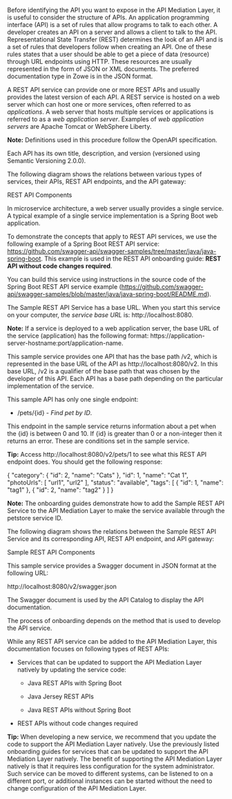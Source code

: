 <?xml version="1.0" encoding="UTF-8"?><?workdir /opt/dita-ot/out/.tmp?><?workdir-uri file:/opt/dita-ot/out/.tmp/?><?path2project ../../?><?path2project-uri ../../?><?path2rootmap-uri ../../?><topic xmlns:ditaarch="http://dita.oasis-open.org/architecture/2005/" xmlns:dita-ot="http://dita-ot.sourceforge.net/ns/201007/dita-ot" class="- topic/topic " ditaarch:DITAArchVersion="1.2" domains="(topic hi-d) (topic ut-d) (topic indexing-d) (topic hazard-d) (topic abbrev-d) (topic pr-d) (topic sw-d) (topic ui-d)" id="onboarding-overview" xtrf="file:/opt/dita-ot/data/extend/extend-apiml/api-mediation-onboard-overview.md" xtrc="topic:1;182:3"><title class="- topic/title " xtrf="file:/opt/dita-ot/data/extend/extend-apiml/api-mediation-onboard-overview.md" xtrc="title:1;182:3">Onboarding Overview</title><body class="- topic/body " xtrf="file:/opt/dita-ot/data/extend/extend-apiml/api-mediation-onboard-overview.md" xtrc="body:1;182:3"/><topic class="- topic/topic " ditaarch:DITAArchVersion="1.2" domains="(topic hi-d) (topic ut-d) (topic indexing-d) (topic hazard-d) (topic abbrev-d) (topic pr-d) (topic sw-d) (topic ui-d)" id="overview-of-apis" xtrf="file:/opt/dita-ot/data/extend/extend-apiml/api-mediation-onboard-overview.md" xtrc="topic:2;182:3"><title class="- topic/title " xtrf="file:/opt/dita-ot/data/extend/extend-apiml/api-mediation-onboard-overview.md" xtrc="title:2;182:3">Overview of APIs</title><body class="- topic/body " xtrf="file:/opt/dita-ot/data/extend/extend-apiml/api-mediation-onboard-overview.md" xtrc="body:2;182:3"><p class="- topic/p " xtrf="file:/opt/dita-ot/data/extend/extend-apiml/api-mediation-onboard-overview.md" xtrc="p:1;182:3">Before identifying the API you want to expose in the API Mediation Layer, it is useful to consider the structure of APIs. An application programming interface (API) is a set of rules that allow programs to talk to each other. A developer creates an API on a server and allows a client to talk to the API. Representational State Transfer (REST) determines the look of an API and is a set of rules that developers follow when creating an API. One of these rules states that a user should be able to get a piece of data (resource) through URL endpoints using HTTP. These resources are usually represented in the form of JSON or XML documents. The preferred documentation type in Zowe is in the JSON format.</p><p class="- topic/p " xtrf="file:/opt/dita-ot/data/extend/extend-apiml/api-mediation-onboard-overview.md" xtrc="p:2;182:3">A REST API service can provide one or more REST APIs and usually provides the latest version of each API. A REST service is hosted on a web server which can host one or more services, often referred to as <i class="+ topic/ph hi-d/i " xtrf="file:/opt/dita-ot/data/extend/extend-apiml/api-mediation-onboard-overview.md" xtrc="i:1;182:3">applications</i>. A web server that hosts multiple services  or applications is referred to as a <i class="+ topic/ph hi-d/i " xtrf="file:/opt/dita-ot/data/extend/extend-apiml/api-mediation-onboard-overview.md" xtrc="i:2;182:3">web application server</i>. Examples of <i class="+ topic/ph hi-d/i " xtrf="file:/opt/dita-ot/data/extend/extend-apiml/api-mediation-onboard-overview.md" xtrc="i:3;182:3">web application servers</i> are <xref class="- topic/xref " href="http://tomcat.apache.org/" format="html" scope="external" xtrf="file:/opt/dita-ot/data/extend/extend-apiml/api-mediation-onboard-overview.md" xtrc="xref:1;182:3">Apache Tomcat</xref> or <xref class="- topic/xref " href="https://developer.ibm.com/wasdev/websphere-liberty/" format="html" scope="external" xtrf="file:/opt/dita-ot/data/extend/extend-apiml/api-mediation-onboard-overview.md" xtrc="xref:2;182:3">WebSphere Liberty</xref>.</p><p class="- topic/p " xtrf="file:/opt/dita-ot/data/extend/extend-apiml/api-mediation-onboard-overview.md" xtrc="p:3;182:3"><b class="+ topic/ph hi-d/b " xtrf="file:/opt/dita-ot/data/extend/extend-apiml/api-mediation-onboard-overview.md" xtrc="b:1;182:3">Note:</b> Definitions used in this procedure follow the <xref class="- topic/xref " href="https://swagger.io/specification/" format="html" scope="external" xtrf="file:/opt/dita-ot/data/extend/extend-apiml/api-mediation-onboard-overview.md" xtrc="xref:3;182:3">OpenAPI specification</xref>.
Each API has its own title, description, and version (versioned using <xref class="- topic/xref " href="https://semver.org/spec/v2.0.0.html" format="html" scope="external" xtrf="file:/opt/dita-ot/data/extend/extend-apiml/api-mediation-onboard-overview.md" xtrc="xref:4;182:3">Semantic Versioning 2.0.0</xref>).</p><p class="- topic/p " xtrf="file:/opt/dita-ot/data/extend/extend-apiml/api-mediation-onboard-overview.md" xtrc="p:4;182:3">The following diagram shows the relations between various types of services, their APIs, REST API endpoints, and the API gateway:</p><image class="- topic/image " href="b65d289f84a4e2ed0650ed74f800032b66b8bf4f.svg" placement="break" xtrf="file:/opt/dita-ot/data/extend/extend-apiml/api-mediation-onboard-overview.md" xtrc="image:1;182:3"><alt class="- topic/alt " xtrf="file:/opt/dita-ot/data/extend/extend-apiml/api-mediation-onboard-overview.md" xtrc="alt:1;182:3">REST API Components</alt></image></body></topic><topic class="- topic/topic " ditaarch:DITAArchVersion="1.2" domains="(topic hi-d) (topic ut-d) (topic indexing-d) (topic hazard-d) (topic abbrev-d) (topic pr-d) (topic sw-d) (topic ui-d)" id="sample-rest-api-service" xtrf="file:/opt/dita-ot/data/extend/extend-apiml/api-mediation-onboard-overview.md" xtrc="topic:3;182:3"><title class="- topic/title " xtrf="file:/opt/dita-ot/data/extend/extend-apiml/api-mediation-onboard-overview.md" xtrc="title:3;182:3">Sample REST API Service</title><body class="- topic/body " xtrf="file:/opt/dita-ot/data/extend/extend-apiml/api-mediation-onboard-overview.md" xtrc="body:3;182:3"><p class="- topic/p " xtrf="file:/opt/dita-ot/data/extend/extend-apiml/api-mediation-onboard-overview.md" xtrc="p:5;182:3">In microservice architecture, a web server usually provides a single service. A typical example of a single service implementation is a Spring Boot web application.</p><p class="- topic/p " xtrf="file:/opt/dita-ot/data/extend/extend-apiml/api-mediation-onboard-overview.md" xtrc="p:6;182:3">To demonstrate the concepts that apply to REST API services, we use the following example of a Spring Boot REST API service: https://github.com/swagger-api/swagger-samples/tree/master/java/java-spring-boot. This example is used in the REST API onboarding guide: <b class="+ topic/ph hi-d/b " xtrf="file:/opt/dita-ot/data/extend/extend-apiml/api-mediation-onboard-overview.md" xtrc="b:2;182:3">REST API without code changes required</b>.</p><p class="- topic/p " xtrf="file:/opt/dita-ot/data/extend/extend-apiml/api-mediation-onboard-overview.md" xtrc="p:7;182:3">You can build this service using instructions in the source code of the Spring Boot REST API service example (https://github.com/swagger-api/swagger-samples/blob/master/java/java-spring-boot/README.md).</p><p class="- topic/p " xtrf="file:/opt/dita-ot/data/extend/extend-apiml/api-mediation-onboard-overview.md" xtrc="p:8;182:3">The Sample REST API Service has a base URL. When you start this service on your computer, the <i class="+ topic/ph hi-d/i " xtrf="file:/opt/dita-ot/data/extend/extend-apiml/api-mediation-onboard-overview.md" xtrc="i:4;182:3">service base URL</i> is: <codeph class="+ topic/ph pr-d/codeph " xtrf="file:/opt/dita-ot/data/extend/extend-apiml/api-mediation-onboard-overview.md" xtrc="codeph:1;182:3">http://localhost:8080</codeph>.</p><p class="- topic/p " xtrf="file:/opt/dita-ot/data/extend/extend-apiml/api-mediation-onboard-overview.md" xtrc="p:9;182:3"><b class="+ topic/ph hi-d/b " xtrf="file:/opt/dita-ot/data/extend/extend-apiml/api-mediation-onboard-overview.md" xtrc="b:3;182:3">Note:</b> If a service is deployed to a web application server, the base URL of the service (application) has the following format: <codeph class="+ topic/ph pr-d/codeph " xtrf="file:/opt/dita-ot/data/extend/extend-apiml/api-mediation-onboard-overview.md" xtrc="codeph:2;182:3">https://application-server-hostname:port/application-name</codeph>.</p><p class="- topic/p " xtrf="file:/opt/dita-ot/data/extend/extend-apiml/api-mediation-onboard-overview.md" xtrc="p:10;182:3">This sample service provides one API that has the base path <codeph class="+ topic/ph pr-d/codeph " xtrf="file:/opt/dita-ot/data/extend/extend-apiml/api-mediation-onboard-overview.md" xtrc="codeph:3;182:3">/v2</codeph>, which is represented in the base URL of the API as <codeph class="+ topic/ph pr-d/codeph " xtrf="file:/opt/dita-ot/data/extend/extend-apiml/api-mediation-onboard-overview.md" xtrc="codeph:4;182:3">http://localhost:8080/v2</codeph>. In this base URL, <codeph class="+ topic/ph pr-d/codeph " xtrf="file:/opt/dita-ot/data/extend/extend-apiml/api-mediation-onboard-overview.md" xtrc="codeph:5;182:3">/v2</codeph> is a qualifier of the base path that was chosen by the developer of this API. Each API has a base path depending on the particular implementation of the service.</p><p class="- topic/p " xtrf="file:/opt/dita-ot/data/extend/extend-apiml/api-mediation-onboard-overview.md" xtrc="p:11;182:3">This sample API has only one single endpoint:</p><ul class="- topic/ul " xtrf="file:/opt/dita-ot/data/extend/extend-apiml/api-mediation-onboard-overview.md" xtrc="ul:1;182:3"><li class="- topic/li " xtrf="file:/opt/dita-ot/data/extend/extend-apiml/api-mediation-onboard-overview.md" xtrc="li:1;182:3"><p class="- topic/p " xtrf="file:/opt/dita-ot/data/extend/extend-apiml/api-mediation-onboard-overview.md" xtrc="p:12;182:3"><codeph class="+ topic/ph pr-d/codeph " xtrf="file:/opt/dita-ot/data/extend/extend-apiml/api-mediation-onboard-overview.md" xtrc="codeph:6;182:3">/pets/{id}</codeph> - <i class="+ topic/ph hi-d/i " xtrf="file:/opt/dita-ot/data/extend/extend-apiml/api-mediation-onboard-overview.md" xtrc="i:5;182:3">Find pet by ID</i>.</p></li></ul><p class="- topic/p " xtrf="file:/opt/dita-ot/data/extend/extend-apiml/api-mediation-onboard-overview.md" xtrc="p:13;182:3">This endpoint in the sample service returns information about a pet when the <codeph class="+ topic/ph pr-d/codeph " xtrf="file:/opt/dita-ot/data/extend/extend-apiml/api-mediation-onboard-overview.md" xtrc="codeph:7;182:3">{id}</codeph> is between 0 and 10. If <codeph class="+ topic/ph pr-d/codeph " xtrf="file:/opt/dita-ot/data/extend/extend-apiml/api-mediation-onboard-overview.md" xtrc="codeph:8;182:3">{id}</codeph> is greater than 0 or a non-integer then it returns an error. These are conditions set in the sample service.</p><p class="- topic/p " xtrf="file:/opt/dita-ot/data/extend/extend-apiml/api-mediation-onboard-overview.md" xtrc="p:14;182:3"><b class="+ topic/ph hi-d/b " xtrf="file:/opt/dita-ot/data/extend/extend-apiml/api-mediation-onboard-overview.md" xtrc="b:4;182:3">Tip:</b> Access http://localhost:8080/v2/pets/1 to see what this REST API endpoint does. You should get the following response:</p><codeblock class="+ topic/pre pr-d/codeblock " xml:space="preserve" outputclass="json" xtrf="file:/opt/dita-ot/data/extend/extend-apiml/api-mediation-onboard-overview.md" xtrc="codeblock:1;182:3">{
    "category": {
        "id": 2,
        "name": "Cats"
    },
    "id": 1,
    "name": "Cat 1",
    "photoUrls": [
        "url1",
        "url2"
    ],
    "status": "available",
    "tags": [
        {
            "id": 1,
            "name": "tag1"
        },
        {
            "id": 2,
            "name": "tag2"
        }
    ]
}</codeblock><p class="- topic/p " xtrf="file:/opt/dita-ot/data/extend/extend-apiml/api-mediation-onboard-overview.md" xtrc="p:15;182:3"><b class="+ topic/ph hi-d/b " xtrf="file:/opt/dita-ot/data/extend/extend-apiml/api-mediation-onboard-overview.md" xtrc="b:5;182:3">Note:</b> The onboarding guides demonstrate how to add the Sample REST API Service to the API Mediation Layer to make the service available through the <codeph class="+ topic/ph pr-d/codeph " xtrf="file:/opt/dita-ot/data/extend/extend-apiml/api-mediation-onboard-overview.md" xtrc="codeph:9;182:3">petstore</codeph> service ID.</p><p class="- topic/p " xtrf="file:/opt/dita-ot/data/extend/extend-apiml/api-mediation-onboard-overview.md" xtrc="p:16;182:3">The following diagram shows the relations between the Sample REST API Service and its corresponding API, REST API endpoint, and API gateway:</p><image class="- topic/image " href="d39045b66faaae4566e8734ed4ae89e70cd1cbc2.svg" placement="break" xtrf="file:/opt/dita-ot/data/extend/extend-apiml/api-mediation-onboard-overview.md" xtrc="image:2;182:3"><alt class="- topic/alt " xtrf="file:/opt/dita-ot/data/extend/extend-apiml/api-mediation-onboard-overview.md" xtrc="alt:2;182:3">Sample REST API Components</alt></image><p class="- topic/p " xtrf="file:/opt/dita-ot/data/extend/extend-apiml/api-mediation-onboard-overview.md" xtrc="p:17;182:3">This sample service provides a Swagger document in JSON format at the following URL:</p><codeblock class="+ topic/pre pr-d/codeblock " xml:space="preserve" xtrf="file:/opt/dita-ot/data/extend/extend-apiml/api-mediation-onboard-overview.md" xtrc="codeblock:2;182:3">http://localhost:8080/v2/swagger.json</codeblock><p class="- topic/p " xtrf="file:/opt/dita-ot/data/extend/extend-apiml/api-mediation-onboard-overview.md" xtrc="p:18;182:3">The Swagger document is used by the API Catalog to display the API documentation.</p></body></topic><topic class="- topic/topic " ditaarch:DITAArchVersion="1.2" domains="(topic hi-d) (topic ut-d) (topic indexing-d) (topic hazard-d) (topic abbrev-d) (topic pr-d) (topic sw-d) (topic ui-d)" id="api-service-types" xtrf="file:/opt/dita-ot/data/extend/extend-apiml/api-mediation-onboard-overview.md" xtrc="topic:4;182:3"><title class="- topic/title " xtrf="file:/opt/dita-ot/data/extend/extend-apiml/api-mediation-onboard-overview.md" xtrc="title:4;182:3">API Service Types</title><body class="- topic/body " xtrf="file:/opt/dita-ot/data/extend/extend-apiml/api-mediation-onboard-overview.md" xtrc="body:4;182:3"><p class="- topic/p " xtrf="file:/opt/dita-ot/data/extend/extend-apiml/api-mediation-onboard-overview.md" xtrc="p:19;182:3">The process of onboarding depends on the method that is used to develop the API service.</p><p class="- topic/p " xtrf="file:/opt/dita-ot/data/extend/extend-apiml/api-mediation-onboard-overview.md" xtrc="p:20;182:3">While any REST API service can be added to the API Mediation Layer, this documentation focuses on following types of REST APIs:</p><ul class="- topic/ul " xtrf="file:/opt/dita-ot/data/extend/extend-apiml/api-mediation-onboard-overview.md" xtrc="ul:2;182:3"><li class="- topic/li " xtrf="file:/opt/dita-ot/data/extend/extend-apiml/api-mediation-onboard-overview.md" xtrc="li:2;182:3"><p class="- topic/p " xtrf="file:/opt/dita-ot/data/extend/extend-apiml/api-mediation-onboard-overview.md" xtrc="p:21;182:3">Services that can be updated to support the API Mediation Layer natively by updating the service code:</p><ul class="- topic/ul " xtrf="file:/opt/dita-ot/data/extend/extend-apiml/api-mediation-onboard-overview.md" xtrc="ul:3;182:3"><li class="- topic/li " xtrf="file:/opt/dita-ot/data/extend/extend-apiml/api-mediation-onboard-overview.md" xtrc="li:3;182:3"><p class="- topic/p " xtrf="file:/opt/dita-ot/data/extend/extend-apiml/api-mediation-onboard-overview.md" xtrc="p:22;182:3"><xref class="- topic/xref " href="c64536bd80197335c5804cc81892b2f0b0d86976.md" dita-ot:orig-format="markdown" format="dita" xtrf="file:/opt/dita-ot/data/extend/extend-apiml/api-mediation-onboard-overview.md" xtrc="xref:5;182:3">Java REST APIs with Spring Boot</xref></p></li><li class="- topic/li " xtrf="file:/opt/dita-ot/data/extend/extend-apiml/api-mediation-onboard-overview.md" xtrc="li:4;182:3"><p class="- topic/p " xtrf="file:/opt/dita-ot/data/extend/extend-apiml/api-mediation-onboard-overview.md" xtrc="p:23;182:3"><xref class="- topic/xref " href="a427a722e4b58e6dc13440ac7a25af834de2177d.md" dita-ot:orig-format="markdown" format="dita" xtrf="file:/opt/dita-ot/data/extend/extend-apiml/api-mediation-onboard-overview.md" xtrc="xref:6;182:3">Java Jersey REST APIs</xref></p></li><li class="- topic/li " xtrf="file:/opt/dita-ot/data/extend/extend-apiml/api-mediation-onboard-overview.md" xtrc="li:5;182:3"><p class="- topic/p " xtrf="file:/opt/dita-ot/data/extend/extend-apiml/api-mediation-onboard-overview.md" xtrc="p:24;182:3"><xref class="- topic/xref " href="ac32548131cfa1e24a878dd7b1c7d21553c2080a.md" dita-ot:orig-format="markdown" format="dita" xtrf="file:/opt/dita-ot/data/extend/extend-apiml/api-mediation-onboard-overview.md" xtrc="xref:7;182:3">Java REST APIs without Spring Boot</xref></p></li></ul></li><li class="- topic/li " xtrf="file:/opt/dita-ot/data/extend/extend-apiml/api-mediation-onboard-overview.md" xtrc="li:6;182:3"><p class="- topic/p " xtrf="file:/opt/dita-ot/data/extend/extend-apiml/api-mediation-onboard-overview.md" xtrc="p:25;182:3"><xref class="- topic/xref " href="81fba87e1319c2fc552be5d8c9a0f29f7221905a.md" dita-ot:orig-format="markdown" format="dita" xtrf="file:/opt/dita-ot/data/extend/extend-apiml/api-mediation-onboard-overview.md" xtrc="xref:8;182:3">REST APIs without code changes required</xref></p></li></ul><p class="- topic/p " xtrf="file:/opt/dita-ot/data/extend/extend-apiml/api-mediation-onboard-overview.md" xtrc="p:26;182:3"><b class="+ topic/ph hi-d/b " xtrf="file:/opt/dita-ot/data/extend/extend-apiml/api-mediation-onboard-overview.md" xtrc="b:6;182:3">Tip:</b> When developing a new service, we recommend that you update the code to support the API Mediation Layer natively. Use the previously listed onboarding guides for services that can be updated to support the API Mediation Layer natively. The benefit of supporting the API Mediation Layer natively is that it requires less configuration for the system administrator. Such service can be moved to different systems, can be listened to on a different port, or additional instances can be started without the need to change  configuration of the API Mediation Layer.</p></body></topic></topic>